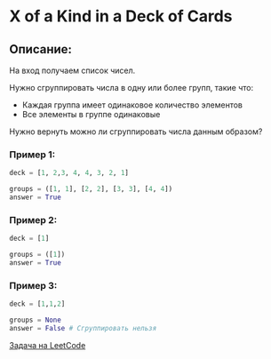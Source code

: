 # X of a Kind in a Deck of Cards

## Описание:
На вход получаем список чисел.

Нужно сгруппировать числа в одну или более групп, такие что:

- Каждая группа имеет одинаковое количество элементов
- Все элементы в группе одинаковые

Нужно вернуть можно ли сгруппировать числа данным образом?


### Пример 1:

```python 
deck = [1, 2,3, 4, 4, 3, 2, 1]

groups = ([1, 1], [2, 2], [3, 3], [4, 4])
answer = True
```


### Пример 2:

```python 
deck = [1]

groups = ([1])
answer = True
```

### Пример 3:

```python 
deck = [1,1,2]

groups = None
answer = False # Сгруппировать нельзя
```

<a href="https://leetcode.com/problems/x-of-a-kind-in-a-deck-of-cards/">Задача на LeetCode</a>
